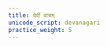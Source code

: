 ```yaml
---
title: देवीं वाचम्
unicode_script: devanagari
practice_weight: 5
---
```


<div class="js_include" url="/vedAH_yajuH/taittirIyam/brAhmaNam/devIm_vAcham/"  newLevelForH1="2" includeTitle="true"> </div>  


